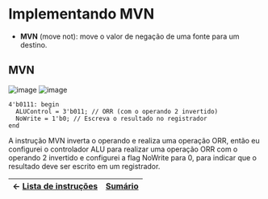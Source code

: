 # Implementando MVN

- **MVN** (move not): move o valor de negação de uma fonte para um destino.

## MVN
![image](https://user-images.githubusercontent.com/66538880/207986045-8486a762-1756-41bc-9d98-875c43237750.png)
![image](https://user-images.githubusercontent.com/66538880/207986076-de96426f-475c-4337-bf6b-989c94f26622.png)

```
4'b0111: begin
  ALUControl = 3'b011; // ORR (com o operando 2 invertido)
  NoWrite = 1'b0; // Escreva o resultado no registrador
end
```

A instrução MVN inverta o operando e realiza uma operação ORR, então eu configurei o controlador ALU para realizar uma operação ORR com o operando 2 invertido e configurei a flag NoWrite para 0, para indicar que o resultado deve ser escrito em um registrador.




|$\leftarrow$ [Lista de instruções](https://github.com/Batchuka/Projeto-ARM-Single-Cycle-IFES/blob/main/Documenta%C3%A7%C3%A3o/3%20%E2%80%94%20AS%20NOVAS%20INSTRU%C3%87%C3%95ES%20TO-BE/AS%20NOVAS%20INSTRU%C3%87%C3%95ES%20TO-BE.md#implementando-as-fun%C3%A7%C3%B5es) | [Sumário](https://github.com/Batchuka/Projeto-ARM-Single-Cycle-IFES#sum%C3%A1rio) |
|-|-|


